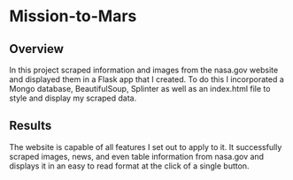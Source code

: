 # Mission-to-Mars

## Overview
In this project scraped information and images from the nasa.gov website and displayed them in a Flask app that I created. To do this I incorporated a Mongo database, BeautifulSoup, Splinter as well as an index.html file to style and display my scraped data.

## Results
The website is capable of all features I set out to apply to it. It successfully scraped images, news, and even table information from nasa.gov and displays it in an easy to read format at the click of a single button.
